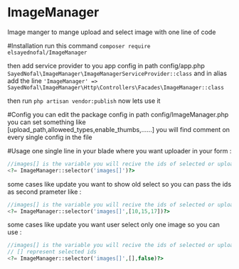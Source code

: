 # ImageManager
Image manger to mange upload and select image with one line of code

#Installation
run this command ` composer require elsayednofal/ImageManager `

  then 
add service provider to you app config in path config/app.php
` SayedNofal\ImageManager\ImageManagerServiceProvider::class `
and in alias add the line 
` 'ImageManager' => SayedNofal\ImageManager\Http\Controllers\Facades\ImageManager::class `

 then run ` php artisan vendor:publish `
 now lets use it 
 
 #Config
 you can  edit the package config in path config/ImageManager.php
 you can set something like [upload_path,alloweed_types,enable_thumbs,......]
 you will find comment on every single config in the file
 
 #Usage
 one single line in your blade where you want uploader in your form :
 ```php  
 //images[] is the variable you will recive the ids of selected or uploaded images in 
 <?= ImageManager::selector('images[]')?>
 ```
 
  some cases like update you want to show old select so you can pass the ids as second prameter like :
 ```php  
 //images[] is the variable you will recive the ids of selected or uploaded images in 
 <?= ImageManager::selector('images[]',[10,15,17])?>
 ```
 some cases like update you want user select only one image so you can use  :
  ```php  
 //images[] is the variable you will recive the ids of selected or uploaded images in 
 // [] represent selected ids
 <?= ImageManager::selector('images[]',[],false)?>
 ```

